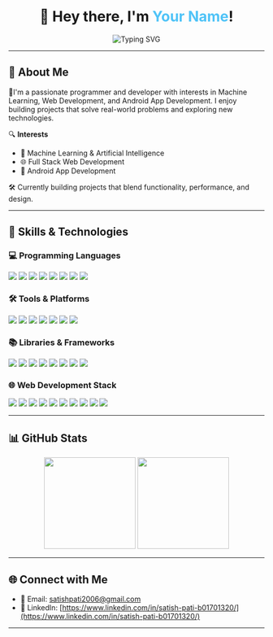 <h1 align="center">👋 Hey there, I'm <span style="color:#4FC3F7;">Your Name</span>!</h1>

<p align="center">
  <img src="https://readme-typing-svg.herokuapp.com?font=Fira+Code&pause=1000&color=36BCF7&center=true&vCenter=true&width=500&lines=🚀+Passionate+Developer;🤖+ML+%26+AI+Enthusiast;🌐+Web+%26+App+Developer;📚+Always+Learning+Something+New!" alt="Typing SVG" />
</p>

---

## 🚀 About Me

🎯I'm a passionate programmer and developer with interests in Machine Learning, Web Development, and Android App Development. I enjoy building projects that solve real-world problems and exploring new technologies.

🔍 **Interests**  
- 🤖 Machine Learning & Artificial Intelligence  
- 🌐 Full Stack Web Development  
- 📱 Android App Development  

🛠️ Currently building projects that blend functionality, performance, and design.

---

## 🧠 Skills & Technologies

### 💻 Programming Languages
<p>
  <img src="https://img.shields.io/badge/C++-00599C?style=flat&logo=c%2B%2B&logoColor=white"/>
  <img src="https://img.shields.io/badge/Java-ED8B00?style=flat&logo=java&logoColor=white"/>
  <img src="https://img.shields.io/badge/Python-3776AB?style=flat&logo=python&logoColor=white"/>
  <img src="https://img.shields.io/badge/JavaScript-F7DF1E?style=flat&logo=javascript&logoColor=black"/>
  <img src="https://img.shields.io/badge/Kotlin-0095D5?style=flat&logo=kotlin&logoColor=white"/>
  <img src="https://img.shields.io/badge/C-00599C?style=flat&logo=c&logoColor=white"/>
  <img src="https://img.shields.io/badge/C%23-239120?style=flat&logo=c-sharp&logoColor=white"/>
  <img src="https://img.shields.io/badge/SQL-4479A1?style=flat&logo=mysql&logoColor=white"/>
</p>

### 🛠 Tools & Platforms
<p>
  <img src="https://img.shields.io/badge/Git-F05032?style=flat&logo=git&logoColor=white"/>
  <img src="https://img.shields.io/badge/VSC-007ACC?style=flat&logo=visual-studio-code&logoColor=white"/>
  <img src="https://img.shields.io/badge/Android_Studio-3DDC84?style=flat&logo=android-studio&logoColor=white"/>
  <img src="https://img.shields.io/badge/Jupyter-F37626?style=flat&logo=jupyter&logoColor=white"/>
  <img src="https://img.shields.io/badge/Colab-F9AB00?style=flat&logo=google-colab&logoColor=white"/>
  <img src="https://img.shields.io/badge/Linux-FCC624?style=flat&logo=linux&logoColor=black"/>
  <img src="https://img.shields.io/badge/Docker-2496ED?style=flat&logo=docker&logoColor=white"/>
</p>

### 📚 Libraries & Frameworks
<p>
  <img src="https://img.shields.io/badge/TensorFlow-FF6F00?style=flat&logo=tensorflow&logoColor=white"/>
  <img src="https://img.shields.io/badge/Keras-D00000?style=flat&logo=keras&logoColor=white"/>
  <img src="https://img.shields.io/badge/NumPy-013243?style=flat&logo=numpy&logoColor=white"/>
  <img src="https://img.shields.io/badge/Pandas-150458?style=flat&logo=pandas&logoColor=white"/>
  <img src="https://img.shields.io/badge/Matplotlib-11557C?style=flat"/>
  <img src="https://img.shields.io/badge/Seaborn-2E8BC0?style=flat"/>
  <img src="https://img.shields.io/badge/Scikit--learn-F7931E?style=flat&logo=scikit-learn&logoColor=white"/>
  <img src="https://img.shields.io/badge/HuggingFace-FFBF00?style=flat&logo=huggingface&logoColor=black"/>
</p>

### 🌐 Web Development Stack
<p>
  <img src="https://img.shields.io/badge/HTML5-E34F26?style=flat&logo=html5&logoColor=white"/>
  <img src="https://img.shields.io/badge/CSS3-1572B6?style=flat&logo=css3&logoColor=white"/>
  <img src="https://img.shields.io/badge/JavaScript-F7DF1E?style=flat&logo=javascript&logoColor=black"/>
  <img src="https://img.shields.io/badge/React-20232A?style=flat&logo=react&logoColor=61DAFB"/>
  <img src="https://img.shields.io/badge/Tailwind_CSS-38B2AC?style=flat&logo=tailwind-css&logoColor=white"/>
  <img src="https://img.shields.io/badge/Node.js-339933?style=flat&logo=nodedotjs&logoColor=white"/>
  <img src="https://img.shields.io/badge/Express.js-404D59?style=flat"/>
  <img src="https://img.shields.io/badge/Flask-000000?style=flat&logo=flask&logoColor=white"/>
  <img src="https://img.shields.io/badge/MongoDB-47A248?style=flat&logo=mongodb&logoColor=white"/>
  <img src="https://img.shields.io/badge/MySQL-4479A1?style=flat&logo=mysql&logoColor=white"/>
</p>

---

## 📊 GitHub Stats

<p align="center">
  <img src="https://github-readme-stats.vercel.app/api?username=satish-pati&show_icons=true&theme=tokyonight&count_private=true&hide_border=true&hide_title=true" height="180px" />
  <img src="https://github-readme-stats.vercel.app/api/top-langs/?username=satish-pati&layout=compact&theme=tokyonight&hide_border=true" height="180px"/>
</p>

---

## 🌐 Connect with Me

- 📧 Email: [satishpati2006@gmail.com](mailto:satishpati2006@gmail.com)  
- 🔗 LinkedIn: [https://www.linkedin.com/in/satish-pati-b01701320/](https://www.linkedin.com/in/satish-pati-b01701320/)
---


